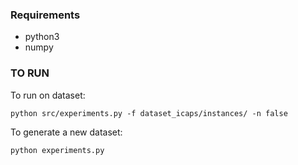 ### Requirements
- python3
- numpy

### TO RUN

To run on dataset:
```
python src/experiments.py -f dataset_icaps/instances/ -n false
```

To generate a new dataset:
```
python experiments.py
```

